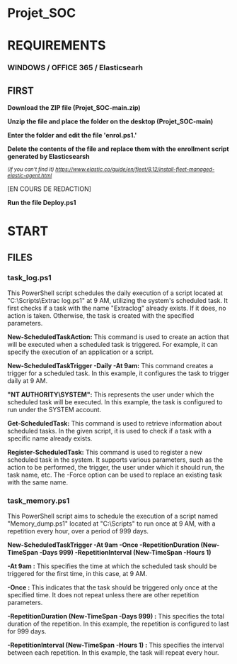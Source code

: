 # Projet_SOC
# REQUIREMENTS 
### WINDOWS / OFFICE 365 / Elasticsearh

## FIRST
**Download the ZIP file (Projet_SOC-main.zip)** 

**Unzip the file and place the folder on the desktop (Projet_SOC-main)**

**Enter the folder and edit the file 'enrol.ps1.'**

**Delete the contents of the file and replace them with the enrollment script generated by Elasticsearsh**

<sub>_(If you can't find it)_ _https://www.elastic.co/guide/en/fleet/8.12/install-fleet-managed-elastic-agent.html_


[EN COURS DE REDACTION]


**Run the file Deploy.ps1**


# START




## FILES

### task_log.ps1
This PowerShell script schedules the daily execution of a script located at "C:\Scripts\Extrac log.ps1" at 9 AM, utilizing the system's scheduled task. It first checks if a task with the name "Extraclog" already exists. If it does, no action is taken. Otherwise, the task is created with the specified parameters.

**New-ScheduledTaskAction:**
This command is used to create an action that will be executed when a scheduled task is triggered. For example, it can specify the execution of an application or a script.

**New-ScheduledTaskTrigger -Daily -At 9am:**
This command creates a trigger for a scheduled task. In this example, it configures the task to trigger daily at 9 AM.

**"NT AUTHORITY\SYSTEM":**
This represents the user under which the scheduled task will be executed. In this example, the task is configured to run under the SYSTEM account.

**Get-ScheduledTask:**
This command is used to retrieve information about scheduled tasks. In the given script, it is used to check if a task with a specific name already exists.

**Register-ScheduledTask:**
This command is used to register a new scheduled task in the system. It supports various parameters, such as the action to be performed, the trigger, the user under which it should run, the task name, etc. The -Force option can be used to replace an existing task with the same name.

### task_memory.ps1
This PowerShell script aims to schedule the execution of a script named "Memory_dump.ps1" located at "C:\Scripts" to run once at 9 AM, with a repetition every hour, over a period of 999 days.

**New-ScheduledTaskTrigger -At 9am -Once -RepetitionDuration (New-TimeSpan -Days 999) -RepetitionInterval (New-TimeSpan -Hours 1)**

**-At 9am :** This specifies the time at which the scheduled task should be triggered for the first time, in this case, at 9 AM.

**-Once :** This indicates that the task should be triggered only once at the specified time. It does not repeat unless there are other repetition parameters.

**-RepetitionDuration (New-TimeSpan -Days 999) :** This specifies the total duration of the repetition. In this example, the repetition is configured to last for 999 days.

**-RepetitionInterval (New-TimeSpan -Hours 1) :** This specifies the interval between each repetition. In this example, the task will repeat every hour.
